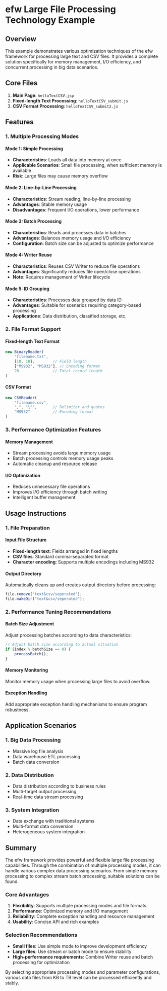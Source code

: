 # efw Large File Processing Technology Example

## Overview

This example demonstrates various optimization techniques of the efw framework for processing large text and CSV files. It provides a complete solution specifically for memory management, I/O efficiency, and concurrent processing in big data scenarios.

## Core Files

1. **Main Page**: `helloTextCSV.jsp`
2. **Fixed-length Text Processing**: `helloTextCSV_submit.js`
3. **CSV Format Processing**: `helloTextCSV_submit2.js`

## Features

### 1. Multiple Processing Modes

#### Mode 1: Simple Processing
- **Characteristics**: Loads all data into memory at once
- **Applicable Scenarios**: Small file processing, when sufficient memory is available
- **Risk**: Large files may cause memory overflow

#### Mode 2: Line-by-Line Processing
- **Characteristics**: Stream reading, line-by-line processing
- **Advantages**: Stable memory usage
- **Disadvantages**: Frequent I/O operations, lower performance

#### Mode 3: Batch Processing
- **Characteristics**: Reads and processes data in batches
- **Advantages**: Balances memory usage and I/O efficiency
- **Configuration**: Batch size can be adjusted to optimize performance

#### Mode 4: Writer Reuse
- **Characteristics**: Reuses CSV Writer to reduce file operations
- **Advantages**: Significantly reduces file open/close operations
- **Note**: Requires management of Writer lifecycle

#### Mode 5: ID Grouping
- **Characteristics**: Processes data grouped by data ID
- **Advantages**: Suitable for scenarios requiring category-based processing
- **Applications**: Data distribution, classified storage, etc.

### 2. File Format Support

#### Fixed-length Text Format
```javascript
new BinaryReader(
    "filename.txt", 
    [10, 10],        // Field length
    ["MS932", "MS932"], // Encoding format
    20               // Total record length
)
```

#### CSV Format
```javascript
new CSVReader(
    "filename.csv",
    ",", "\"",       // Delimiter and quotes
    "MS932"          // Encoding format
)
```

### 3. Performance Optimization Features

#### Memory Management
- Stream processing avoids large memory usage
- Batch processing controls memory usage peaks
- Automatic cleanup and resource release

#### I/O Optimization
- Reduces unnecessary file operations
- Improves I/O efficiency through batch writing
- Intelligent buffer management

## Usage Instructions

### 1. File Preparation

#### Input File Structure
- **Fixed-length text**: Fields arranged in fixed lengths
- **CSV files**: Standard comma-separated format
- **Character encoding**: Supports multiple encodings including MS932

#### Output Directory
Automatically cleans up and creates output directory before processing:
```javascript
file.remove("text&csv/seperated");
file.makeDir("text&csv/seperated");
```

### 2. Performance Tuning Recommendations

#### Batch Size Adjustment
Adjust processing batches according to data characteristics:
```javascript
// Adjust batch size according to actual situation
if (index % batchSize == 0) {
    processBatch();
}
```

#### Memory Monitoring
Monitor memory usage when processing large files to avoid overflow.

#### Exception Handling
Add appropriate exception handling mechanisms to ensure program robustness.

## Application Scenarios

### 1. Big Data Processing
- Massive log file analysis
- Data warehouse ETL processing
- Batch data conversion

### 2. Data Distribution
- Data distribution according to business rules
- Multi-target output processing
- Real-time data stream processing

### 3. System Integration
- Data exchange with traditional systems
- Multi-format data conversion
- Heterogeneous system integration

## Summary

The efw framework provides powerful and flexible large file processing capabilities. Through the combination of multiple processing modes, it can handle various complex data processing scenarios. From simple memory processing to complex stream batch processing, suitable solutions can be found.

### Core Advantages
1. **Flexibility**: Supports multiple processing modes and file formats
2. **Performance**: Optimized memory and I/O management
3. **Reliability**: Complete exception handling and resource management
4. **Usability**: Concise API and rich examples

### Selection Recommendations
- **Small files**: Use simple mode to improve development efficiency
- **Large files**: Use stream or batch mode to ensure stability
- **High-performance requirements**: Combine Writer reuse and batch processing for optimization

By selecting appropriate processing modes and parameter configurations, various data files from KB to TB level can be processed efficiently and stably.